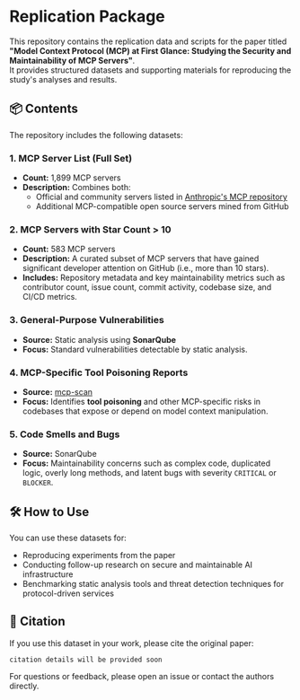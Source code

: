 # Replication Package

This repository contains the replication data and scripts for the paper titled  
**"Model Context Protocol (MCP) at First Glance: Studying the Security and Maintainability of MCP Servers"**.  
It provides structured datasets and supporting materials for reproducing the study's analyses and results.

## 📦 Contents

The repository includes the following datasets:

### 1. MCP Server List (Full Set)
- **Count:** 1,899 MCP servers
- **Description:** Combines both:
  - Official and community servers listed in [Anthropic's MCP repository](https://github.com/modelcontextprotocol/servers)
  - Additional MCP-compatible open source servers mined from GitHub

### 2. MCP Servers with Star Count > 10
- **Count:** 583 MCP servers
- **Description:** A curated subset of MCP servers that have gained significant developer attention on GitHub (i.e., more than 10 stars).
- **Includes:** Repository metadata and key maintainability metrics such as contributor count, issue count, commit activity, codebase size, and CI/CD metrics.

### 3. General-Purpose Vulnerabilities
- **Source:** Static analysis using **SonarQube**
- **Focus:** Standard vulnerabilities detectable by static analysis.

### 4. MCP-Specific Tool Poisoning Reports
- **Source:** [mcp-scan](https://github.com/invariantlabs-ai/mcp-scan)
- **Focus:** Identifies **tool poisoning** and other MCP-specific risks in codebases that expose or depend on model context manipulation.

### 5. Code Smells and Bugs
- **Source:** SonarQube
- **Focus:** Maintainability concerns such as complex code, duplicated logic, overly long methods, and latent bugs with severity `CRITICAL` or `BLOCKER`.

## 🛠 How to Use

You can use these datasets for:
- Reproducing experiments from the paper
- Conducting follow-up research on secure and maintainable AI infrastructure
- Benchmarking static analysis tools and threat detection techniques for protocol-driven services

## 📜 Citation

If you use this dataset in your work, please cite the original paper:

```
citation details will be provided soon
```

For questions or feedback, please open an issue or contact the authors directly.
